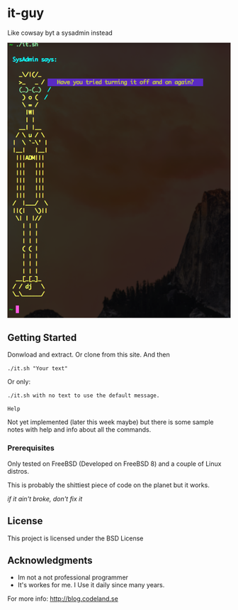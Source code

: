 # it-guy
Like cowsay byt a sysadmin instead

![Image of IT-Guy](https://github.com/hexabitsweden/it-guy/blob/main/it.png?raw=true)

## Getting Started
Donwload and extract. Or clone from this site.
And then
```
./it.sh "Your text" 
```
Or only:

```
./it.sh with no text to use the default message.
```

```
Help
```
Not yet implemented (later this week maybe)
but there is some sample notes with help and
info about all the commands.

### Prerequisites

Only tested on FreeBSD (Developed on FreeBSD 8) and a couple of Linux distros.

This is probably the shittiest piece of code on the planet but it works.

_if it ain't broke, don't fix it_

## License

This project is licensed under the BSD License

## Acknowledgments
* Im not a not professional programmer
* It's workes for me. I Use it daily since many years.

For more info: http://blog.codeland.se
